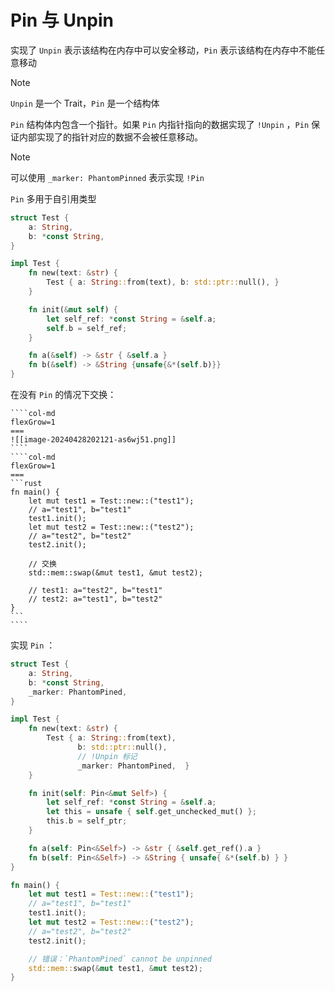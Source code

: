 # Pin 与 Unpin

实现了 `Unpin`  表示该结构在内存中可以安全移动，`Pin`  表示该结构在内存中不能任意移动

> [!note]
>  `Unpin`  是一个 Trait，`Pin`  是一个结构体

`Pin`  结构体内包含一个指针。如果 `Pin`  内指针指向的数据实现了 `!Unpin` ，`Pin`  保证内部实现了的指针对应的数据不会被任意移动。

> [!note]
> 可以使用 `_marker: PhantomPinned`  表示实现 `!Pin` 

`Pin`  多用于自引用类型

```rust
struct Test {
    a: String,
    b: *const String,
}

impl Test {
    fn new(text: &str) {
        Test { a: String::from(text), b: std::ptr::null(), }
    }

    fn init(&mut self) {
        let self_ref: *const String = &self.a;
        self.b = self_ref;
    }

    fn a(&self) -> &str { &self.a }
    fn b(&self) -> &String {unsafe{&*(self.b)}}
}
```

在没有 `Pin`  的情况下交换：

`````col
````col-md
flexGrow=1
===
![[image-20240428202121-as6wj51.png]]
````
````col-md
flexGrow=1
===
```rust
fn main() {
    let mut test1 = Test::new::("test1");
    // a="test1", b="test1"
    test1.init();
    let mut test2 = Test::new::("test2");
    // a="test2", b="test2"
    test2.init();

    // 交换
    std::mem::swap(&mut test1, &mut test2);
  
    // test1: a="test2", b="test1"
    // test2: a="test1", b="test2"
}
```
````
`````

实现 `Pin` ：

```rust
struct Test {
    a: String,
    b: *const String,
    _marker: PhantomPined,
}

impl Test {
    fn new(text: &str) {
        Test { a: String::from(text), 
               b: std::ptr::null(), 
               // !Unpin 标记
               _marker: PhantomPined,  }
    }

    fn init(self: Pin<&mut Self>) {
        let self_ref: *const String = &self.a;
        let this = unsafe { self.get_unchecked_mut() };
        this.b = self_ptr;
    }

    fn a(self: Pin<&Self>) -> &str { &self.get_ref().a }
    fn b(self: Pin<&Self>) -> &String { unsafe{ &*(self.b) } }
}
```
```rust
fn main() {
    let mut test1 = Test::new::("test1");
    // a="test1", b="test1"
    test1.init();
    let mut test2 = Test::new::("test2");
    // a="test2", b="test2"
    test2.init();

    // 错误：`PhantomPined` cannot be unpinned
    std::mem::swap(&mut test1, &mut test2);
}

```
